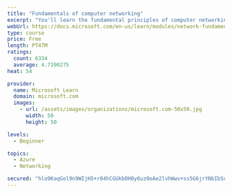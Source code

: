 ```yaml
---
title: "Fundamentals of computer networking"
excerpt: "You'll learn the fundamental principles of computer networking to prepare you for the Azure admin and developer learning paths."
webUrl: https://docs.microsoft.com/en-us/learn/modules/network-fundamentals/
type: course
price: Free
length: PT47M
ratings:
  count: 6334
  average: 4.7390275
heat: 54

provider:
  name: Microsoft Learn
  domain: microsoft.com
  images:
    - url: /assets/images/organizations/microsoft.com-50x50.jpg
      width: 50
      height: 50

levels:
  - Beginner

topics:
  - Azure
  - Networking

secured: "hlo9KaqGol9n9WIjH5+r84hCGUkb0H0y6uz0oAe2lvhWwv+ss5G6jrYNbIbSuhGItzWsrL/C3FuSib9eAz3VmRttazqMINnpdLCRqN4QVgVxDm11upIOakpFmfnlY7Gx/irEEelj24bz6XonFbOhRbcUwjzeYSu+qfD1MlKJEysOz77leznHS9zCqzlvQDLajHIitrJSHdp4kx6DmTeCkWU+QX9GXGRgVqdOxfHx+VoW1ev7MFlD0usJXvz4qbscSarXUEHQvgw35TBM/dppsOigyM3uUZkPjxvQNuZzqt/9hhOQ15Ex1vtIQhGeOe5LebCK0lVO8x3hWo67J+yuoNYzdkYtgwQdAQpDW6m4GciVnXLBx5pSJnJzhm7SELt7Ogz2CcteFbMckB0lDkyhXHbDwriS4df7w0CQmy2a3Gs=;TnZEp3S7iqnqkYZcHczGmA=="
---
```


